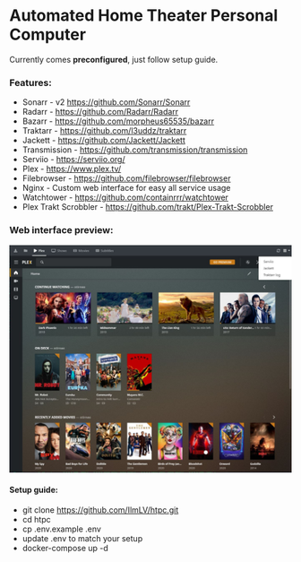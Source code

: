 # Automated Home Theater Personal Computer
Currently comes **preconfigured**, just follow setup guide.

### Features:
* Sonarr - v2 https://github.com/Sonarr/Sonarr
* Radarr - https://github.com/Radarr/Radarr
* Bazarr - https://github.com/morpheus65535/bazarr
* Traktarr - https://github.com/l3uddz/traktarr
* Jackett - https://github.com/Jackett/Jackett
* Transmission - https://github.com/transmission/transmission
* Serviio - https://serviio.org/
* Plex - https://www.plex.tv/
* Filebrowser - https://github.com/filebrowser/filebrowser
* Nginx - Custom web interface for easy all service usage
* Watchtower - https://github.com/containrrr/watchtower
* Plex Trakt Scrobbler - https://github.com/trakt/Plex-Trakt-Scrobbler

### Web interface preview:
![](preview.jpg)

#### Setup guide:
* git clone https://github.com/IlmLV/htpc.git
* cd htpc
* cp .env.example .env
* update .env to match your setup
* docker-compose up -d
